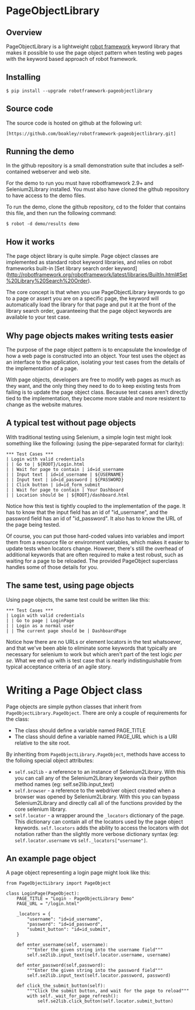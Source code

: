 # PageObjectLibrary

## Overview

PageObjectLibrary is a lightweight
[robot framework](http://www.robotframework.org) keyword library that
makes it possible to use the page object pattern when testing web
pages with the keyword based approach of robot framework.

## Installing

    $ pip install --upgrade robotframework-pageobjectlibrary

## Source code

The source code is hosted on github at the following url:

    [https://github.com/boakley/robotframework-pageobjectlibrary.git]

## Running the demo

In the github repository is a small demonstration suite that includes
a self-contained webserver and web site.

For the demo to run you must have robotframework 2.9+ and Selenium2Library
installed. You must also have cloned the github repository to have access
to the demo files. 

To run the demo, clone the github repository, cd to the folder that
contains this file, and then run the following command:

    $ robot -d demo/results demo


## How it works

The page object library is quite simple. Page object classes are
implemented as standard robot keyword libraries, and relies on robot
frameworks built-in [Set library search order keyword]
(http://robotframework.org/robotframework/latest/libraries/BuiltIn.html#Set%20Library%20Search%20Order).

The core concept is that when you use PageObjectLibrary keywords to go
to a page or assert you are on a specific page, the keyword will
automatically load the library for that page and put it at the front
of the library search order, guaranteeing that the page object keywords
are available to your test case. 

## Why page objects makes writing tests easier

The purpose of the page object pattern is to encapsulate the knowledge of how
a web page is constructed into an object. Your test uses the object
as an interface to the application, isolating your test cases from
the details of the implementation of a page.

With page objects, developers are free to modify web pages as much as
they want, and the only thing they need to do to keep existing tests
from failing is to update the page object class. Because test cases aren't
directly tied to the implementation, they become more stable and more
resistent to change as the website matures.

## A typical test without page objects

With traditional testing using Selenium, a simple login test might look
something like the following: (using the pipe-separated format for clarity):

    *** Test Cases ***
    | Login with valid credentials
    | | Go to | ${ROOT}/Login.html
    | | Wait for page to contain | id=id_username
    | | Input text | id=id_username | ${USERNAME}
    | | Input text | id=id_password | ${PASSWORD}
    | | Click button | id=id_form_submit
    | | Wait for page to contain | Your Dashboard
    | | Location should be | ${ROOT}/dashboard.html

Notice how this test is tightly coupled to the implementation of the
page. It has to know that the input field has an id of "id_username",
and the password field has an id of "id_password". It also has to know
the URL of the page being tested.

Of course, you can put those hard-coded values into variables and
import them from a resource file or environment variables, which
makes it easier to update tests when locators change. However, there's
still the overhead of additional keywords that are often required to
make a test robust, such as waiting for a page to be reloaded. The
provided PageObject superclass handles some of those details for you. 

## The same test, using page objects

Using page objects, the same test could be written like this:

    *** Test Cases ***
    | Login with valid credentials
    | | Go to page | LoginPage
    | | Login as a normal user
    | | The current page should be | DashboardPage

Notice how there are no URLs or element locators in the test
whatsoever, and that we've been able to eliminate some keywords that
typically are necessary for selenium to work but which aren't
part of the test logic _per se_. What we end up with is test case
that is nearly indistinguishable from typical acceptance criteria of
an agile story.

# Writing a Page Object class

Page objects are simple python classes that inherit from
`PageObjectLibrary.PageObject`. There are only a couple of requirements
for the class:

  * The class should define a variable named PAGE_TITLE
  * The class should define a variable named PAGE_URL which
    is a URI relative to the site root.

By inheriting from `PageObjectLibrary.PageObject`, methods have access
to the folloing special object attributes:

  * `self.se2lib` - a reference to an instance of Selenium2Library. With
    this you can call any of the Selenium2Library keywords via their
    python method names (eg: self.se2lib.input_text)
  * `self.browser` - a reference to the webdriver object created when a
    browser was opened by Selenium2Library. With this you can bypass 
    Selenium2Library and directly call all of the functions provided by 
    the core selenium library.
  * `self.locator` - a wrapper around the `_locators` dictionary of the
    page. This dictionary can contain all of the locators used by the page 
    object keywords. `self.locators` adds the ability to access the locators
    with dot notation rather than the slightly more verbose dictionary syntax
    (eg: `self.locator.username` vs `self._locators["username"]`.
    
## An example page object

A page object representing a login page might look like this:

    from PageObjectLibrary import PageObject

    class LoginPage(PageObject):
        PAGE_TITLE = "Login - PageObjectLibrary Demo"
        PAGE_URL = "/login.html"

        _locators = {
            "username": "id=id_username",
            "password": "id=id_password",
            "submit_button": "id=id_submit",
        }

        def enter_username(self, username):
            """Enter the given string into the username field"""
            self.se2lib.input_text(self.locator.username, username)

        def enter_password(self,password):
            """Enter the given string into the password field"""
            self.se2lib.input_text(self.locator.password, password)

        def click_the_submit_button(self):
            """Click the submit button, and wait for the page to reload"""
            with self._wait_for_page_refresh():
                self.se2lib.click_button(self.locator.submit_button)

